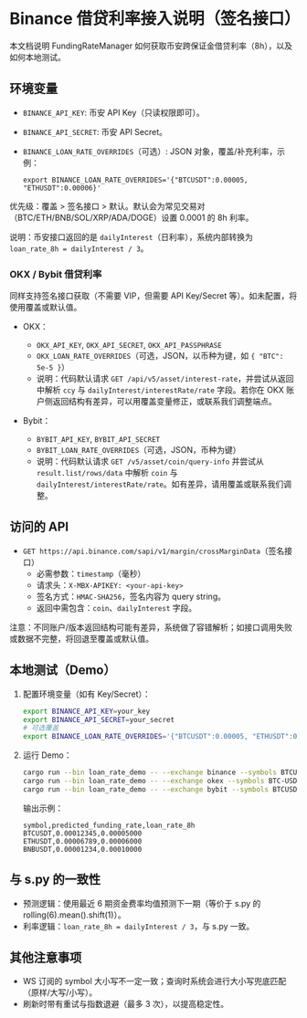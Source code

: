 # Binance 借贷利率接入说明（签名接口）

本文档说明 FundingRateManager 如何获取币安跨保证金借贷利率（8h），以及如何本地测试。

## 环境变量

- `BINANCE_API_KEY`: 币安 API Key（只读权限即可）。
- `BINANCE_API_SECRET`: 币安 API Secret。
- `BINANCE_LOAN_RATE_OVERRIDES`（可选）: JSON 对象，覆盖/补充利率，示例：

  ```
  export BINANCE_LOAN_RATE_OVERRIDES='{"BTCUSDT":0.00005, "ETHUSDT":0.00006}'
  ```

优先级：覆盖 > 签名接口 > 默认。默认会为常见交易对（BTC/ETH/BNB/SOL/XRP/ADA/DOGE）设置 0.0001 的 8h 利率。

说明：币安接口返回的是 `dailyInterest`（日利率），系统内部转换为 `loan_rate_8h = dailyInterest / 3`。

### OKX / Bybit 借贷利率

同样支持签名接口获取（不需要 VIP，但需要 API Key/Secret 等）。如未配置，将使用覆盖或默认值。

- OKX：
  - `OKX_API_KEY`, `OKX_API_SECRET`, `OKX_API_PASSPHRASE`
  - `OKX_LOAN_RATE_OVERRIDES`（可选，JSON，以币种为键，如 `{ "BTC": 5e-5 }`）
  - 说明：代码默认请求 `GET /api/v5/asset/interest-rate`，并尝试从返回中解析 `ccy` 与 `dailyInterest/interestRate/rate` 字段。若你在 OKX 账户侧返回结构有差异，可以用覆盖变量修正，或联系我们调整端点。

- Bybit：
  - `BYBIT_API_KEY`, `BYBIT_API_SECRET`
  - `BYBIT_LOAN_RATE_OVERRIDES`（可选，JSON，币种为键）
  - 说明：代码默认请求 `GET /v5/asset/coin/query-info` 并尝试从 `result.list/rows/data` 中解析 `coin` 与 `dailyInterest/interestRate/rate`。如有差异，请用覆盖或联系我们调整。

## 访问的 API

- `GET https://api.binance.com/sapi/v1/margin/crossMarginData`（签名接口）
  - 必需参数：`timestamp`（毫秒）
  - 请求头：`X-MBX-APIKEY: <your-api-key>`
  - 签名方式：`HMAC-SHA256`，签名内容为 query string。
  - 返回中需包含：`coin`、`dailyInterest` 字段。

注意：不同账户/版本返回结构可能有差异，系统做了容错解析；如接口调用失败或数据不完整，将回退至覆盖或默认值。

## 本地测试（Demo）

1. 配置环境变量（如有 Key/Secret）：

   ```bash
   export BINANCE_API_KEY=your_key
   export BINANCE_API_SECRET=your_secret
   # 可选覆盖
   export BINANCE_LOAN_RATE_OVERRIDES='{"BTCUSDT":0.00005, "ETHUSDT":0.00006}'
   ```

2. 运行 Demo：

   ```bash
   cargo run --bin loan_rate_demo -- --exchange binance --symbols BTCUSDT,ETHUSDT,BNBUSDT
   cargo run --bin loan_rate_demo -- --exchange okex --symbols BTC-USDT-SWAP,ETH-USDT-SWAP
   cargo run --bin loan_rate_demo -- --exchange bybit --symbols BTCUSDT,ETHUSDT
   ```

   输出示例：

   ```
   symbol,predicted_funding_rate,loan_rate_8h
   BTCUSDT,0.00012345,0.00005000
   ETHUSDT,0.00006789,0.00006000
   BNBUSDT,0.00001234,0.00010000
   ```

## 与 s.py 的一致性

- 预测逻辑：使用最近 6 期资金费率均值预测下一期（等价于 s.py 的 rolling(6).mean().shift(1)）。
- 利率逻辑：`loan_rate_8h = dailyInterest / 3`，与 s.py 一致。

## 其他注意事项

- WS 订阅的 symbol 大小写不一定一致；查询时系统会进行大小写兜底匹配（原样/大写/小写）。
- 刷新时带有重试与指数退避（最多 3 次），以提高稳定性。
